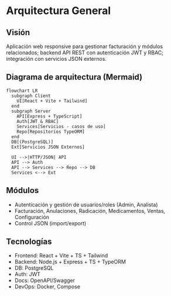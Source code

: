 # Arquitectura General

## Visión
Aplicación web responsive para gestionar facturación y módulos relacionados; backend API REST con autenticación JWT y RBAC; integración con servicios JSON externos.

## Diagrama de arquitectura (Mermaid)
```mermaid
flowchart LR
  subgraph Client
    UI[React + Vite + Tailwind]
  end
  subgraph Server
    API[Express + TypeScript]
    Auth[JWT & RBAC]
    Services[Servicios - casos de uso]
    Repo[Repositorios TypeORM]
  end
  DB[(PostgreSQL)]
  Ext[Servicios JSON Externos]

  UI -->|HTTP/JSON| API
  API --> Auth
  API --> Services --> Repo --> DB
  Services <--> Ext
```

## Módulos
- Autenticación y gestión de usuarios/roles (Admin, Analista)
- Facturación, Anulaciones, Radicación, Medicamentos, Ventas, Configuración
- Control JSON (import/export)

## Tecnologías
- Frontend: React + Vite + TS + Tailwind
- Backend: Node.js + Express + TS + TypeORM
- DB: PostgreSQL
- Auth: JWT
- Docs: OpenAPI/Swagger
- DevOps: Docker, Compose
